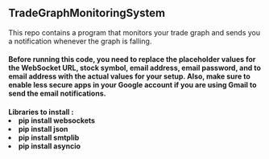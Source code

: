 <h2> TradeGraphMonitoringSystem </h2>
<p>This repo contains a program that monitors your trade graph and sends you a notification whenever the graph is falling.</p>

<h4>
Before running this code, you need to replace the placeholder values for the WebSocket URL, stock symbol, email address,
 email password, and to email address with the actual values for your setup. Also, make sure to enable less secure apps
 in your Google account if you are using Gmail to send the email notifications. </h4>

<h4>
Libraries to install :
<br/>
<li>pip install websockets</li>
<li>pip install json</li>
<li>pip install smtplib</li>
<li>pip install asyncio</li>
</h4>
